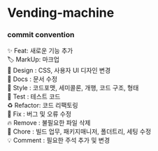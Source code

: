 # Vending-machine

### commit convention
:sparkles: Feat: 새로운 기능 추가 <br />
:label: MarkUp: 마크업 <br />
:lipstick: Design : CSS, 사용자 UI 디자인 변경 <br />
:memo: Docs : 문서 수정 <br />
:art: Style : 코드포맷, 세미콜론, 개행, 코드 구조, 형태 <br />
:thinking: Test : 테스트 코드 <br />
:recycle: Refactor: 코드 리팩토링 <br />
:bug: Fix : 버그 및 오류 수정 <br />
:fire: Remove : 불필요한 파일 삭제 <br />
:hammer: Chore : 빌드 업무, 패키지매니저, 폴더트리, 세팅 수정 <br />
:bulb: Comment : 필요한 주석 추가 및 변경 <br />
